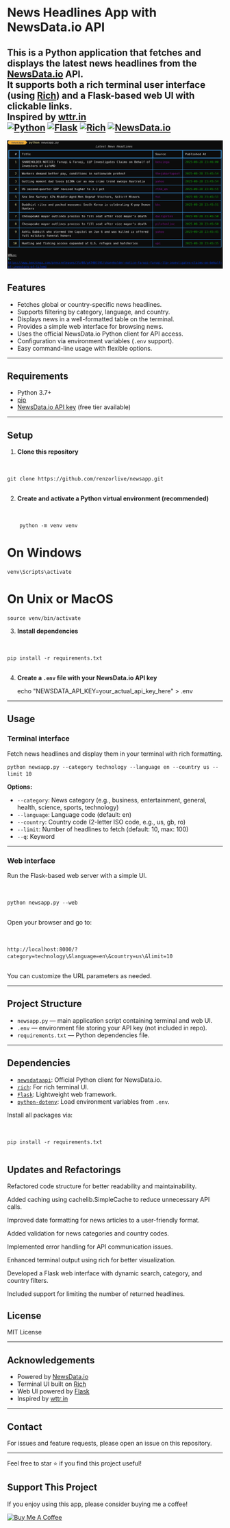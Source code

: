 # News Headlines App with NewsData.io API

This is a Python application that fetches and displays the latest news headlines from the [NewsData.io](https://newsdata.io/) API.\
It supports both a rich terminal user interface (using [Rich](https://github.com/Textualize/rich)) and a Flask-based web UI with clickable links.\
Inspired by [wttr.in](https://github.com/chubin/wttr.in)\
[![Python](https://img.shields.io/badge/python-3.7%2B-blue?logo=python&logoColor=white)](https://www.python.org/)
[![Flask](https://img.shields.io/badge/flask-2.x-orange?logo=flask&logoColor=white)](https://flask.palletsprojects.com/)
[![Rich](https://img.shields.io/badge/rich-10.x-green?logo=python&logoColor=white)](https://github.com/Textualize/rich)
[![NewsData.io](https://img.shields.io/badge/NewsData.io-API-blueviolet)](https://newsdata.io/)
---

![NewsApp](img/ss.png "Screenshot for the NewsApp")


## Features

- Fetches global or country-specific news headlines.
- Supports filtering by category, language, and country.
- Displays news in a well-formatted table on the terminal.
- Provides a simple web interface for browsing news.
- Uses the official NewsData.io Python client for API access.
- Configuration via environment variables (`.env` support).
- Easy command-line usage with flexible options.

---

## Requirements

- Python 3.7+
- [pip](https://pip.pypa.io/en/stable/installation/)
- [NewsData.io API key](https://newsdata.io/register) (free tier available)

---

## Setup

1. **Clone this repository**
```


git clone https://github.com/renzorlive/newsapp.git


```

2. **Create and activate a Python virtual environment (recommended)**
```


    python -m venv venv

```
# On Windows


    venv\Scripts\activate


# On Unix or MacOS


    source venv/bin/activate




3. **Install dependencies**
```


pip install -r requirements.txt


```

4. **Create a `.env` file with your NewsData.io API key**


    echo "NEWSDATA_API_KEY=your_actual_api_key_here" > .env



---

## Usage

### Terminal interface

Fetch news headlines and display them in your terminal with rich formatting.



    python newsapp.py --category technology --language en --country us --limit 10



**Options:**

- `--category`: News category (e.g., business, entertainment, general, health, science, sports, technology)
- `--language`: Language code (default: en)
- `--country`: Country code (2-letter ISO code, e.g., us, gb, ro)
- `--limit`: Number of headlines to fetch (default: 10, max: 100)
- `--q`: Keyword

---

### Web interface

Run the Flask-based web server with a simple UI.

```


python newsapp.py --web


```

Open your browser and go to:

```


http://localhost:8000/?category=technology\&language=en\&country=us\&limit=10


```

You can customize the URL parameters as needed.

---

## Project Structure

- `newsapp.py` — main application script containing terminal and web UI.
- `.env` — environment file storing your API key (not included in repo).
- `requirements.txt` — Python dependencies file.

---

## Dependencies

- [`newsdataapi`](https://pypi.org/project/newsdataapi/): Official Python client for NewsData.io.
- [`rich`](https://pypi.org/project/rich/): For rich terminal UI.
- [`Flask`](https://pypi.org/project/Flask/): Lightweight web framework.
- [`python-dotenv`](https://pypi.org/project/python-dotenv/): Load environment variables from `.env`.

Install all packages via:

```


pip install -r requirements.txt


```


## Updates and Refactorings

Refactored code structure for better readability and maintainability.

Added caching using cachelib.SimpleCache to reduce unnecessary API calls.

Improved date formatting for news articles to a user-friendly format.

Added validation for news categories and country codes.

Implemented error handling for API communication issues.

Enhanced terminal output using rich for better visualization.

Developed a Flask web interface with dynamic search, category, and country filters.

Included support for limiting the number of returned headlines.



## License

MIT License

---

## Acknowledgements

- Powered by [NewsData.io](https://newsdata.io/)
- Terminal UI built on [Rich](https://github.com/Textualize/rich)
- Web UI powered by [Flask](https://flask.palletsprojects.com/)
- Inspired by [wttr.in](https://github.com/chubin/wttr.in)

---

## Contact

For issues and feature requests, please open an issue on this repository.

---

Feel free to star ⭐️ if you find this project useful!

## Support This Project

If you enjoy using this app, please consider buying me a coffee!

[![Buy Me A Coffee](https://img.shields.io/badge/Buy%20Me%20A%20Coffee-%23FF813F?style=for-the-badge&logo=buy-me-a-coffee&logoColor=white)](https://buymeacoffee.com/renzorlive)



